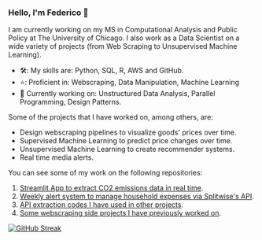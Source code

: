 ### Hello, I'm Federico 👋

I am currently working on my MS in Computational Analysis and Public Policy at The University of Chicago. I also work as a Data Scientist on a wide variety of projects (from Web Scraping to Unsupervised Machine Learning).


- 🛠️: My skills are: Python, SQL, R, AWS and GitHub.
- ⭐: Proficient in: Webscraping, Data Manipulation, Machine Learning
- 📖 Currently working on: Unstructured Data Analysis, Parallel Programming, Design Patterns.


Some of the projects that I have worked on, among others, are:

- Design webscraping pipelines to visualize goods' prices over time.
- Supervised Machine Learning to predict price changes over time.
- Unsupervised Machine Learning to create recommender systems.
- Real time media alerts.

You can see some of my work on the following repositories:

1) [Streamlit App to extract CO2 emissions data in real time](https://github.com/City-of-Long-Beach-Public/climate_inventory).
2) [Weekly alert system to manage household expenses via Splitwise's API](https://github.com/FedericoDM/splitwise-household-expenses).
3) [API extraction codes I have used in other projects](https://github.com/FedericoDM/API-extractions).
4) [Some webscraping side projects I have previously worked on](https://github.com/FedericoDM/webscraping-sideprojects).

<!--
![FedericoDM's GitHub stats](https://github-readme-stats-sigma-five.vercel.app/api?username=FedericoDM&show_icons=true&theme=codeSTACKr&count_private=true)
-->

[![GitHub Streak](http://github-readme-streak-stats.herokuapp.com?user=FedericoDM&theme=dark&background=000000)](https://git.io/streak-stats)


<!--
[![Top Langs](https://github-readme-stats.vercel.app/api/top-langs/?username=FedericoDM&layout=compact&theme=vision-friendly-dark)](https://github.com/anuraghazra/github-readme-stats)
-->

<!--
**FedericoDM/FedericoDM** is a ✨ _special_ ✨ repository because its `README.md` (this file) appears on your GitHub profile.

Here are some ideas to get you started:

- 🔭 I’m currently working on ...
- 🌱 I’m currently learning ...
- 👯 I’m looking to collaborate on ...
- 🤔 I’m looking for help with ...
- 💬 Ask me about ...
-->

